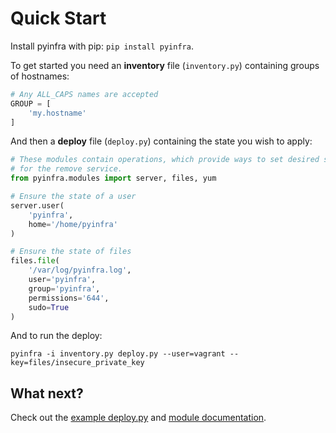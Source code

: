 # Quick Start

Install pyinfra with pip: `pip install pyinfra`.

To get started you need an **inventory** file (`inventory.py`) containing groups of hostnames:

```py
# Any ALL_CAPS names are accepted
GROUP = [
    'my.hostname'
]
```

And then a **deploy** file (`deploy.py`) containing the state you wish to apply:

```py
# These modules contain operations, which provide ways to set desired state
# for the remove service.
from pyinfra.modules import server, files, yum

# Ensure the state of a user
server.user(
    'pyinfra',
    home='/home/pyinfra'
)

# Ensure the state of files
files.file(
    '/var/log/pyinfra.log',
    user='pyinfra',
    group='pyinfra',
    permissions='644',
    sudo=True
)
```

And to run the deploy:

```
pyinfra -i inventory.py deploy.py --user=vagrant --key=files/insecure_private_key
```

## What next?

Check out the [example deploy.py](../example/deploy.py) and [module documentation](./modules/README.md).
